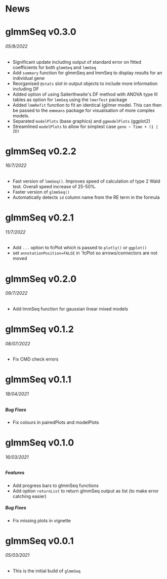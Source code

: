 News
=====

# glmmSeq v0.3.0
###### 05/8/2022
* Significant update including output of standard error on fitted coefficients
for both `glmmSeq` and `lmmSeq`
* Add `summary` function for glmmSeq and lmmSeq to display results for an
individual gene
* Reorganised `@stats` slot in output objects to include more information
including DF
* Added option of using Saiterthwaite's DF method with ANOVA type III tables as
option for `lmmSeq` using the `lmerTest` package
* Added `lmmRefit` function to fit an identical (g)lmer model. This can then be
passed to the `emmeans` package for visualisation of more complex models.
* Separated `modelPlots` (base graphics) and `ggmodelPlots` (ggplot2)
* Streamlined `modelPlots` to allow for simplest case `gene ~ Time + (1 | ID)`

# glmmSeq v0.2.2
###### 16/7/2022
* Fast version of `lmmSeq()`. Improves speed of calculation of type 2 Wald test.
Overall speed increase of 25-50%.
* Faster version of `glmmSeq()`
* Automatically detects `id` column name from the RE term in the formula 

# glmmSeq v0.2.1
###### 11/7/2022
* Add `...` option to fcPlot which is passed to `plotly()` or `ggplot()`
* set `annotationPosition=FALSE` in `fcPlot so arrows/connectors are not moved

# glmmSeq v0.2.0
###### 09/7/2022
* Add lmmSeq function for gaussian linear mixed models

# glmmSeq v0.1.2
###### 08/07/2022
* Fix CMD check errors

# glmmSeq v0.1.1
###### 18/04/2021

##### Bug Fixes
* Fix colours in pairedPlots and modelPlots

# glmmSeq v0.1.0
###### 16/03/2021

##### Features
* Add progress bars to glmmSeq functions
* Add option `returnList` to return glmmSeq output as list (to make error
catching easier)

##### Bug Fixes
* Fix missing plots in vignette

# glmmSeq v0.0.1
###### 05/03/2021

* This is the initial build of `glmmSeq`
